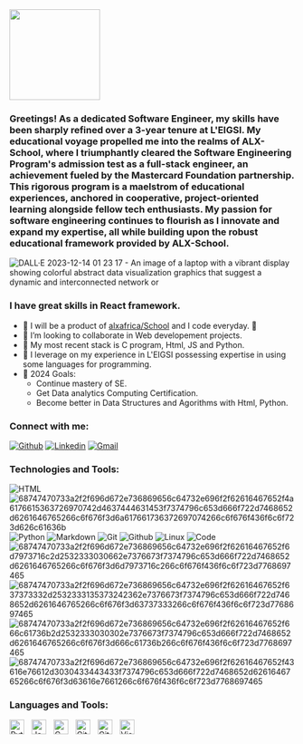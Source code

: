 <img src="https://github.com/mohammedchakir/alx-higher_level_programming/assets/129831433/298bda1a-0da0-4d69-aa62-6f7a14cd68cd" width="160" height=auto />

### Greetings! As a dedicated Software Engineer, my skills have been sharply refined over a 3-year tenure at L'EIGSI. My educational voyage propelled me into the realms of ALX-School, where I triumphantly cleared the Software Engineering Program's admission test as a full-stack engineer, an achievement fueled by the Mastercard Foundation partnership. This rigorous program is a maelstrom of educational experiences, anchored in cooperative, project-oriented learning alongside fellow tech enthusiasts. My passion for software engineering continues to flourish as I innovate and expand my expertise, all while building upon the robust educational framework provided by ALX-School.



![DALL·E 2023-12-14 01 23 17 - An image of a laptop with a vibrant display showing colorful abstract data visualization graphics that suggest a dynamic and interconnected network or](https://github.com/mohammedchakir/alx-higher_level_programming/assets/129831433/e8d4634b-d6e5-4f06-9deb-b36e10666b37)



### I have great skills in React framework.

- 🌱 I will be a product of [alxafrica/School](https://www.alxafrica.com/) and I code everyday. 🤣
- 👯 I’m looking to collaborate in Web developement projects.
- 🤣 My most recent stack is C program, Html, JS and Python.
- 🤣 I leverage on my experience in L'EIGSI possessing expertise in using some languages for programming.
- 🥅 2024 Goals: 
    - Continue mastery of SE.
    - Get Data analytics Computing Certification.
    - Become better in Data Structures and Agorithms with Html, Python.




### Connect with me:

[![Github](https://img.shields.io/badge/Github-000000?&style=for-the-badge&logo=github&logoColor=white)](https://github.com/mohammedchakir)
[![Linkedin](https://img.shields.io/badge/linkedin-%230077B5.svg?&style=for-the-badge&logo=linkedin&logoColor=white)](https://www.linkedin.com/in/mohammed-chakir-zerrouki-540163213/)
[![Gmail](https://img.shields.io/badge/gmail-D14836?&style=for-the-badge&logo=gmail&logoColor=white)](https://mail.google.com/mail/u/0/#inbox)


### Technologies and Tools:

![HTML](https://img.shields.io/badge/html5-%23E34F26.svg?style=for-the-badge&logo=html5&logoColor=white)
![68747470733a2f2f696d672e736869656c64732e696f2f62616467652f4a6176615363726970742d4637444631453f7374796c653d666f722d7468652d6261646765266c6f676f3d6a617661736372697074266c6f676f436f6c6f723d626c61636b](https://github.com/mohammedchakir/alx-low_level_programming/assets/129831433/c95bbc60-04d9-4e89-b761-b1de090b632d) ![Python](https://img.shields.io/badge/python-%2314354C.svg?style=for-the-badge&logo=python&logoColor=white)
![Markdown](https://img.shields.io/badge/markdown-%23000000.svg?style=for-the-badge&logo=markdown&logoColor=white)
![Git](https://img.shields.io/badge/git-%23F05033.svg?style=for-the-badge&logo=git&logoColor=white) 
![Github](https://img.shields.io/badge/github-%23121011.svg?style=for-the-badge&logo=github&logoColor=white) 
![Linux](https://img.shields.io/badge/Linux-FCC624?style=for-the-badge&logo=linux&logoColor=black)
![Code](https://img.shields.io/badge/VisualStudioCode-0078d7.svg?style=for-the-badge&logo=visual-studio-code&logoColor=white)
![68747470733a2f2f696d672e736869656c64732e696f2f62616467652f6d7973716c2d2532333030662e7376673f7374796c653d666f722d7468652d6261646765266c6f676f3d6d7973716c266c6f676f436f6c6f723d7768697465](https://github.com/mohammedchakir/alx-higher_level_programming/assets/129831433/5e7d2431-3b0b-46a4-8d37-e91d37b239f6)
![68747470733a2f2f696d672e736869656c64732e696f2f62616467652f637373332d2532333135373242362e7376673f7374796c653d666f722d7468652d6261646765266c6f676f3d63737333266c6f676f436f6c6f723d7768697465](https://github.com/mohammedchakir/alx-higher_level_programming/assets/129831433/98800f73-343a-40c0-8d6a-8127b06e134b)
![68747470733a2f2f696d672e736869656c64732e696f2f62616467652f666c61736b2d2532333030302e7376673f7374796c653d666f722d7468652d6261646765266c6f676f3d666c61736b266c6f676f436f6c6f723d7768697465](https://github.com/mohammedchakir/alx-higher_level_programming/assets/129831433/2cbc8b6d-1e92-40c1-9224-d9351a8d3b3c)
![68747470733a2f2f696d672e736869656c64732e696f2f62616467652f43616e76612d3030433443433f7374796c653d666f722d7468652d6261646765266c6f676f3d63616e7661266c6f676f436f6c6f723d7768697465](https://github.com/mohammedchakir/alx-low_level_programming/assets/129831433/b50fbffd-8286-4327-a75b-531e5837371e)



### Languages and Tools:
<img align="left" alt="Python" width="26px" src="https://cdn.jsdelivr.net/gh/devicons/devicon/icons/python/python-original.svg" style="padding-right:10px;" />
<img align="left" alt="JavaScript" width="26px" src="https://cdn.jsdelivr.net/gh/devicons/devicon/icons/javascript/javascript-original.svg" style="padding-right:10px;" />
<img align="left" alt="C" width="26px" src="https://cdn.jsdelivr.net/gh/devicons/devicon/icons/c/c-original.svg" style="padding-right:10px;" />
<img align="left" alt="Git" width="26px" src="https://cdn.jsdelivr.net/gh/devicons/devicon/icons/git/git-original.svg" style="padding-right:10px;" />
<img align="left" alt="GitHub" width="26px" src="https://user-images.githubusercontent.com/3369400/139447912-e0f43f33-6d9f-45f8-be46-2df5bbc91289.png" style="padding-right:10px;" />
<img align="left" alt="Visual Studio Code" width="26px" src="https://cdn.jsdelivr.net/gh/devicons/devicon/icons/vscode/vscode-original.svg" style="padding-right:10px;" />



